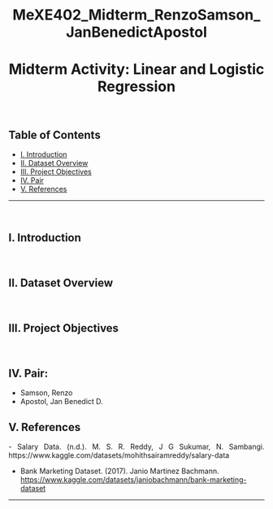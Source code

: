 # <h1 align="center">MeXE402_Midterm_RenzoSamson_JanBenedictApostol</h1>

<h1 align="center">Midterm Activity: Linear and Logistic Regression</h1>
<br>

## Table of Contents
  - [I. Introduction](#i-introduction)
  - [II. Dataset Overview](#ii-dataset-overview)
  - [III. Project Objectives](#iii-project-objectives)
  - [IV. Pair](#iv-pair)
  - [V. References](#v-references)
<hr> 
<br>

## I. Introduction
<p align="justify"> 
<br>
  
## II. Dataset Overview
<p align="justify"> 
<br>
  
## III. Project Objectives
<p align="justify"> 
<br>
  
## IV. Pair:
- Samson, Renzo
- Apostol, Jan Benedict D.

## V. References
<p align="justify">
- Salary Data. (n.d.). M. S. R. Reddy, J G Sukumar, N. Sambangi. https://www.kaggle.com/datasets/mohithsairamreddy/salary-data
  
- Bank Marketing Dataset. (2017). Janio Martinez Bachmann. https://www.kaggle.com/datasets/janiobachmann/bank-marketing-dataset
<hr>
<br>
